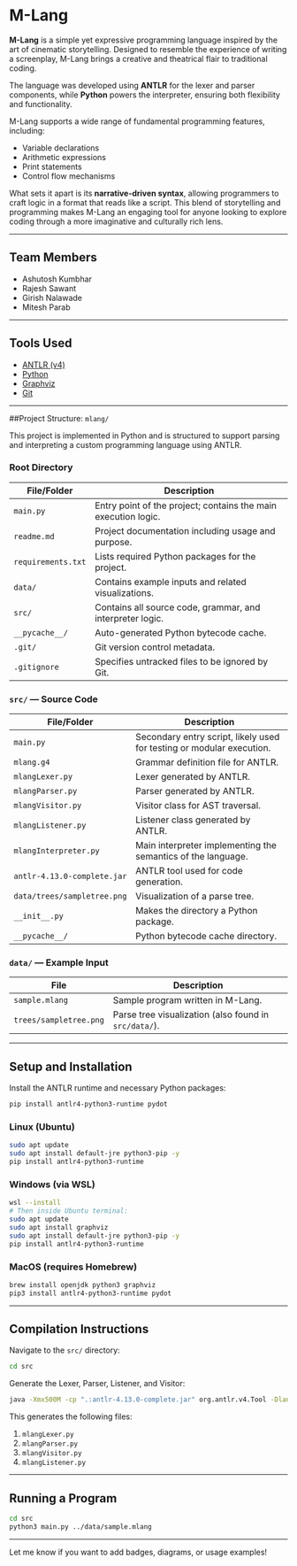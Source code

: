 
# M-Lang 
**M-Lang** is a simple yet expressive programming language inspired by the art of cinematic storytelling. Designed to resemble the experience of writing a screenplay, M-Lang brings a creative and theatrical flair to traditional coding.

The language was developed using **ANTLR** for the lexer and parser components, while **Python** powers the interpreter, ensuring both flexibility and functionality.

M-Lang supports a wide range of fundamental programming features, including:
- Variable declarations
- Arithmetic expressions
- Print statements
- Control flow mechanisms

What sets it apart is its **narrative-driven syntax**, allowing programmers to craft logic in a format that reads like a script. This blend of storytelling and programming makes M-Lang an engaging tool for anyone looking to explore coding through a more imaginative and culturally rich lens.

---

##  Team Members

- Ashutosh Kumbhar  
- Rajesh Sawant  
- Girish Nalawade  
- Mitesh Parab  

---

## Tools Used

- [ANTLR (v4)](https://www.antlr.org/download.html)  
- [Python](https://www.python.org/downloads/)  
- [Graphviz](https://graphviz.org/download/)  
- [Git](https://git-scm.com/downloads)

---

##Project Structure: `mlang/`

This project is implemented in Python and is structured to support parsing and interpreting a custom programming language using ANTLR.

### Root Directory

| File/Folder        | Description |
|--------------------|-------------|
| `main.py`          | Entry point of the project; contains the main execution logic. |
| `readme.md`        | Project documentation including usage and purpose. |
| `requirements.txt` | Lists required Python packages for the project. |
| `data/`            | Contains example inputs and related visualizations. |
| `src/`             | Contains all source code, grammar, and interpreter logic. |
| `__pycache__/`     | Auto-generated Python bytecode cache. |
| `.git/`            | Git version control metadata. |
| `.gitignore`       | Specifies untracked files to be ignored by Git. |

### `src/` — Source Code

| File/Folder              | Description |
|--------------------------|-------------|
| `main.py`                | Secondary entry script, likely used for testing or modular execution. |
| `mlang.g4`               | Grammar definition file for ANTLR. |
| `mlangLexer.py`          | Lexer generated by ANTLR. |
| `mlangParser.py`         | Parser generated by ANTLR. |
| `mlangVisitor.py`        | Visitor class for AST traversal. |
| `mlangListener.py`       | Listener class generated by ANTLR. |
| `mlangInterpreter.py`    | Main interpreter implementing the semantics of the language. |
| `antlr-4.13.0-complete.jar` | ANTLR tool used for code generation. |
| `data/trees/sampletree.png` | Visualization of a parse tree. |
| `__init__.py`            | Makes the directory a Python package. |
| `__pycache__/`           | Python bytecode cache directory. |

### `data/` — Example Input

| File                    | Description |
|--------------------------|-------------|
| `sample.mlang`           | Sample program written in M-Lang. |
| `trees/sampletree.png`   | Parse tree visualization (also found in `src/data/`). |

---

## Setup and Installation

Install the ANTLR runtime and necessary Python packages:

```bash
pip install antlr4-python3-runtime pydot
```

### Linux (Ubuntu)

```bash
sudo apt update
sudo apt install default-jre python3-pip -y
pip install antlr4-python3-runtime
```

### Windows (via WSL)

```bash
wsl --install
# Then inside Ubuntu terminal:
sudo apt update
sudo apt install graphviz
sudo apt install default-jre python3-pip -y
pip install antlr4-python3-runtime
```

### MacOS (requires Homebrew)

```bash
brew install openjdk python3 graphviz
pip3 install antlr4-python3-runtime pydot
```

---

## Compilation Instructions

Navigate to the `src/` directory:

```bash
cd src
```

Generate the Lexer, Parser, Listener, and Visitor:

```bash
java -Xmx500M -cp ".:antlr-4.13.0-complete.jar" org.antlr.v4.Tool -Dlanguage=Python3 -visitor -listener mlang.g4
```

This generates the following files:

1. `mlangLexer.py`  
2. `mlangParser.py`  
3. `mlangVisitor.py`  
4. `mlangListener.py`  

---

##  Running a Program

```bash
cd src
python3 main.py ../data/sample.mlang
```

---

Let me know if you want to add badges, diagrams, or usage examples!
